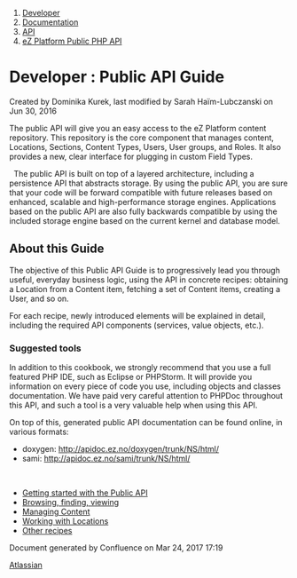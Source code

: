 1.  <span>[Developer](index.html)</span>
2.  <span>[Documentation](Documentation_31429504.html)</span>
3.  <span>[API](API_31429524.html)</span>
4.  <span>[eZ Platform Public PHP API](eZ-Platform-Public-PHP-API_31429583.html)</span>

<span id="title-text"> Developer : Public API Guide </span>
===========================================================

Created by <span class="author"> Dominika Kurek</span>, last modified by <span class="editor"> Sarah Haïm-Lubczanski</span> on Jun 30, 2016

The public API will give you an easy access to the eZ Platform content repository. This repository is the core component that manages content, Locations, Sections, Content Types, Users, User groups, and Roles. It also provides a new, clear interface for plugging in custom Field Types.

 
The public API is built on top of a layered architecture, including a persistence API that abstracts storage. By using the public API, you are sure that your code will be forward compatible with future releases based on enhanced, scalable and high-performance storage engines. Applications based on the public API are also fully backwards compatible by using the included storage engine based on the current kernel and database model.

About this Guide
----------------

The objective of this Public API Guide is to progressively lead you through useful, everyday business logic, using the API in concrete recipes: obtaining a Location from a Content item, fetching a set of Content items, creating a User, and so on.

For each recipe, newly introduced elements will be explained in detail, including the required API components (services, value objects, etc.). 

### Suggested tools

In addition to this cookbook, we strongly recommend that you use a full featured PHP IDE, such as Eclipse or PHPStorm. It will provide you information on every piece of code you use, including objects and classes documentation. We have paid very careful attention to PHPDoc throughout this API, and such a tool is a very valuable help when using this API.

On top of this, generated public API documentation can be found online, in various formats:

-   doxygen: <a href="http://apidoc.ez.no/doxygen/trunk/NS/html/" class="uri" class="external-link">http://apidoc.ez.no/doxygen/trunk/NS/html/</a>
-   sami: <a href="http://apidoc.ez.no/sami/trunk/NS/html/" class="uri" class="external-link">http://apidoc.ez.no/sami/trunk/NS/html/</a>

 

-   [Getting started with the Public API](Getting-started-with-the-Public-API_31430305.html)
-   [Browsing, finding, viewing](31430307.html)
-   [Managing Content](Managing-Content_31430309.html)
-   [Working with Locations](Working-with-Locations_31430311.html)
-   [Other recipes](Other-recipes_31430313.html)

Document generated by Confluence on Mar 24, 2017 17:19

[Atlassian](http://www.atlassian.com/)


